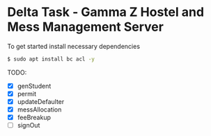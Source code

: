 # Delta Task - Gamma Z Hostel and Mess Management Server
To get started install necessary dependencies
```bash
$ sudo apt install bc acl -y
```

TODO:
- [x] genStudent
- [x] permit
- [x] updateDefaulter
- [x] messAllocation
- [x] feeBreakup
- [ ] signOut
